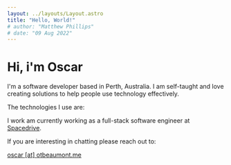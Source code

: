 ```yaml
---
layout: ../layouts/Layout.astro
title: "Hello, World!"
# author: "Matthew Phillips"
# date: "09 Aug 2022"
---
```


# Hi, i'm Oscar

I'm a software developer based in Perth, Australia. I am self-taught and love creating solutions to help people use technology effectively.

The technologies I use are:

<!-- TODO:
SolidJS
React

Rust
Typescript

AWS -->


I work am currently working as a full-stack software engineer at [Spacedrive](https://www.spacedrive.com).


<!-- TODO: Social links -->
<!-- TODO: Blog link -->


If you are interesting in chatting please reach out to:

<!-- TODO: Hide email from bots -->

<a href="mailto:oscar@otbeaumont.me" target="_blank">
    <p class="text-lg w-full text-green-500 text-center content-center">
    oscar [at] otbeaumont.me
    </p>
</a>